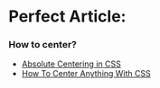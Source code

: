# Perfect Article:
### How to center?
* [Absolute Centering in CSS](http://codepen.io/shshaw/full/gEiDt)
* [How To Center Anything With CSS](https://codemyviews.com/blog/how-to-center-anything-with-css#comment-684580538)
